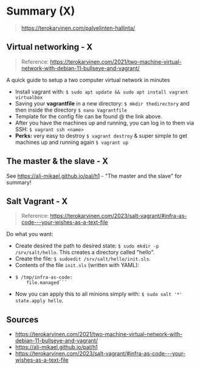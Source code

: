 # Summary (X)
> <https://terokarvinen.com/palvelinten-hallinta/>


## Virtual networking - X 
> Reference: <https://terokarvinen.com/2021/two-machine-virtual-network-with-debian-11-bullseye-and-vagrant/>

A quick guide to setup a two computer virtual network in minutes
- Install vagrant with: `$ sudo apt update && sudo apt install vagrant virtualbox`
- Saving your **vagrantfile** in a new directory: `$ mkdir thedirectory` and then inside the directory `$ nano Vagrantfile`
- Template for the config file can be found @ the link above.
- After you have the machines up and running, you can log in to them via SSH: `$ vagrant ssh <name>`
- **Perks:** very easy to destroy `$ vagrant destroy` & super simple to get machines up and running again `$ vagrant up`


## The master & the slave - X
See <https://ali-mikael.github.io/pal/h1> - "The master and the slave" for summary!


## Salt Vagrant - X
> Reference: <https://terokarvinen.com/2023/salt-vagrant/#infra-as-code---your-wishes-as-a-text-file>

Do what you want:
- Create desired the path to desired state: `$ sudo mkdir -p /srv/salt/hello`. This creates a directory called "hello".
- Create the file: `$ sudoedit /srv/salt/hello/init.sls`.
- Contents of the file `init.sls` (written with YAML):
- ```
  $ /tmp/infra-as-code:
      file.managed```
- Now you can apply this to all minions simply with: `$ sudo salt '*' state.apply hello`. 






## Sources
- <https://terokarvinen.com/2021/two-machine-virtual-network-with-debian-11-bullseye-and-vagrant/>
- <https://ali-mikael.github.io/pal/h1>
- <https://terokarvinen.com/2023/salt-vagrant/#infra-as-code---your-wishes-as-a-text-file>


 
